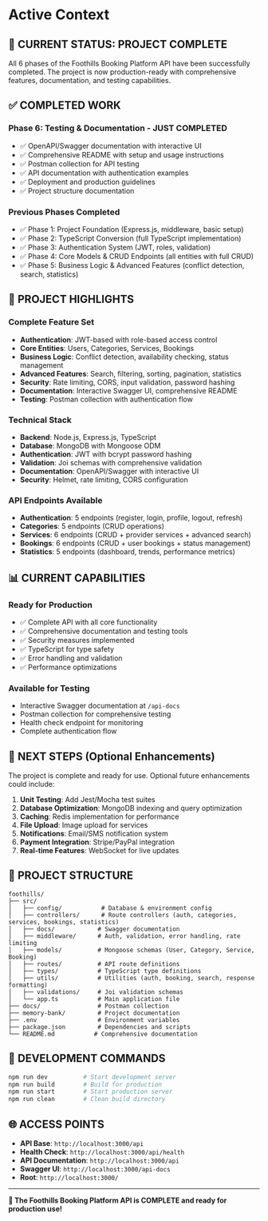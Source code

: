 # Active Context

## 🎯 **CURRENT STATUS: PROJECT COMPLETE**

All 6 phases of the Foothills Booking Platform API have been successfully completed. The project is now production-ready with comprehensive features, documentation, and testing capabilities.

## ✅ **COMPLETED WORK**

### **Phase 6: Testing & Documentation** - JUST COMPLETED
- ✅ OpenAPI/Swagger documentation with interactive UI
- ✅ Comprehensive README with setup and usage instructions
- ✅ Postman collection for API testing
- ✅ API documentation with authentication examples
- ✅ Deployment and production guidelines
- ✅ Project structure documentation

### **Previous Phases Completed**
- ✅ Phase 1: Project Foundation (Express.js, middleware, basic setup)
- ✅ Phase 2: TypeScript Conversion (full TypeScript implementation)
- ✅ Phase 3: Authentication System (JWT, roles, validation)
- ✅ Phase 4: Core Models & CRUD Endpoints (all entities with full CRUD)
- ✅ Phase 5: Business Logic & Advanced Features (conflict detection, search, statistics)

## 🚀 **PROJECT HIGHLIGHTS**

### **Complete Feature Set**
- **Authentication**: JWT-based with role-based access control
- **Core Entities**: Users, Categories, Services, Bookings
- **Business Logic**: Conflict detection, availability checking, status management
- **Advanced Features**: Search, filtering, sorting, pagination, statistics
- **Security**: Rate limiting, CORS, input validation, password hashing
- **Documentation**: Interactive Swagger UI, comprehensive README
- **Testing**: Postman collection with authentication flow

### **Technical Stack**
- **Backend**: Node.js, Express.js, TypeScript
- **Database**: MongoDB with Mongoose ODM
- **Authentication**: JWT with bcrypt password hashing
- **Validation**: Joi schemas with comprehensive validation
- **Documentation**: OpenAPI/Swagger with interactive UI
- **Security**: Helmet, rate limiting, CORS configuration

### **API Endpoints Available**
- **Authentication**: 5 endpoints (register, login, profile, logout, refresh)
- **Categories**: 5 endpoints (CRUD operations)
- **Services**: 6 endpoints (CRUD + provider services + advanced search)
- **Bookings**: 6 endpoints (CRUD + user bookings + status management)
- **Statistics**: 5 endpoints (dashboard, trends, performance metrics)

## 📊 **CURRENT CAPABILITIES**

### **Ready for Production**
- ✅ Complete API with all core functionality
- ✅ Comprehensive documentation and testing tools
- ✅ Security measures implemented
- ✅ TypeScript for type safety
- ✅ Error handling and validation
- ✅ Performance optimizations

### **Available for Testing**
- Interactive Swagger documentation at `/api-docs`
- Postman collection for comprehensive testing
- Health check endpoint for monitoring
- Complete authentication flow

## 🎯 **NEXT STEPS (Optional Enhancements)**

The project is complete and ready for use. Optional future enhancements could include:

1. **Unit Testing**: Add Jest/Mocha test suites
2. **Database Optimization**: MongoDB indexing and query optimization
3. **Caching**: Redis implementation for performance
4. **File Upload**: Image upload for services
5. **Notifications**: Email/SMS notification system
6. **Payment Integration**: Stripe/PayPal integration
7. **Real-time Features**: WebSocket for live updates

## 📁 **PROJECT STRUCTURE**

```
foothills/
├── src/
│   ├── config/           # Database & environment config
│   ├── controllers/      # Route controllers (auth, categories, services, bookings, statistics)
│   ├── docs/            # Swagger documentation
│   ├── middleware/      # Auth, validation, error handling, rate limiting
│   ├── models/          # Mongoose schemas (User, Category, Service, Booking)
│   ├── routes/          # API route definitions
│   ├── types/           # TypeScript type definitions
│   ├── utils/           # Utilities (auth, booking, search, response formatting)
│   ├── validations/     # Joi validation schemas
│   └── app.ts           # Main application file
├── docs/                # Postman collection
├── memory-bank/         # Project documentation
├── .env                 # Environment variables
├── package.json         # Dependencies and scripts
└── README.md           # Comprehensive documentation
```

## 🔧 **DEVELOPMENT COMMANDS**

```bash
npm run dev          # Start development server
npm run build        # Build for production
npm run start        # Start production server
npm run clean        # Clean build directory
```

## 🌐 **ACCESS POINTS**

- **API Base**: `http://localhost:3000/api`
- **Health Check**: `http://localhost:3000/api/health`
- **API Documentation**: `http://localhost:3000/api`
- **Swagger UI**: `http://localhost:3000/api-docs`
- **Root**: `http://localhost:3000/`

---

**🎉 The Foothills Booking Platform API is COMPLETE and ready for production use!** 